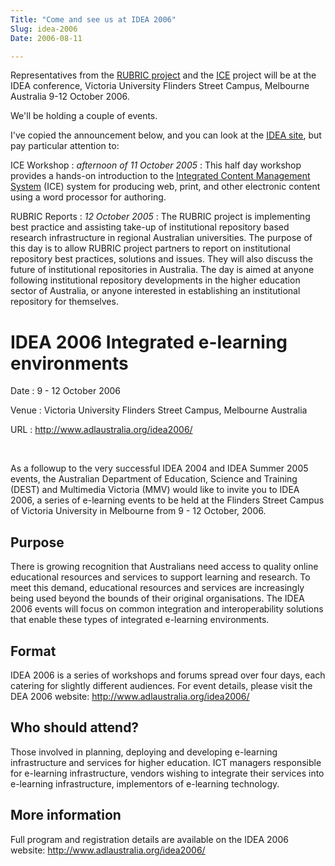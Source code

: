 ```yaml
---
Title: "Come and see us at IDEA 2006"
Slug: idea-2006
Date: 2006-08-11

---
```

<div>

Representatives from the [RUBRIC project](http://www.rubric.edu.au/) and
the [ICE](http://ptsefton.com/blog/2006/08/02/ice-rs) project will be at
the IDEA conference, Victoria University Flinders Street Campus,
Melbourne Australia 9-12 October 2006.

We'll be holding a couple of events.

I've copied the announcement below, and you can look at the [IDEA
site](http://www.adlaustralia.org/idea2006/), but pay particular
attention to:

ICE Workshop
:   *afternoon of 11 October 2005*
:   This half day workshop provides a hands-on introduction to the
    [Integrated Content Management System](http://ice.usq.edu.au/) (ICE)
    system for producing web, print, and other electronic content using
    a word processor for authoring.

RUBRIC Reports
:   *12 October 2005*
:   The RUBRIC project is implementing best practice and assisting
    take-up of institutional repository based research infrastructure in
    regional Australian universities. The purpose of this day is to
    allow RUBRIC project partners to report on institutional repository
    best practices, solutions and issues. They will also discuss the
    future of institutional repositories in Australia. The day is aimed
    at anyone following institutional repository developments in the
    higher education sector of Australia, or anyone interested in
    establishing an institutional repository for themselves.

# <span id="id1247137"></span>IDEA 2006 Integrated e-learning environments

Date
:   9 - 12 October 2006

Venue
:   Victoria University Flinders Street Campus, Melbourne Australia

URL
:   [<span
    class="T1">http://www.adlaustralia.org/idea2006/</span>](http://www.adlaustralia.org/idea2006/)

 

As a followup to the very successful IDEA 2004 and IDEA Summer 2005
events, the Australian Department of Education, Science and Training
(DEST) and Multimedia Victoria (MMV) would like to invite you to IDEA
2006, a series of e-learning events to be held at the Flinders Street
Campus of Victoria University in Melbourne from 9 - 12 October, 2006.

## <span id="id3566625"></span>Purpose

There is growing recognition that Australians need access to quality
online educational resources and services to support learning and
research. To meet this demand, educational resources and services are
increasingly being used beyond the bounds of their original
organisations. The IDEA 2006 events will focus on common integration and
interoperability solutions that enable these types of integrated
e-learning environments.

## <span id="id1251007"></span>Format

IDEA 2006 is a series of workshops and forums spread over four days,
each catering for slightly different audiences. For event details,
please visit the DEA 2006 website:<span class="T2"> </span>[<span
class="T3">http://www.adlaustralia.org/idea2006/</span>](http://www.adlaustralia.org/idea2006/)

## <span id="id1249729"></span>Who should attend?

Those involved in planning, deploying and developing e-learning
infrastructure and services for higher education. ICT managers
responsible for e-learning infrastructure, vendors wishing to integrate
their services into e-learning infrastructure, implementors of
e-learning technology.

## <span id="id1249744"></span>More information

Full program and registration details are available on the IDEA 2006
website:<span class="T2"> </span>[<span
class="T3">http://www.adlaustralia.org/idea2006/</span>](http://www.adlaustralia.org/idea2006/)

<span class="T4"></span>

</div>
